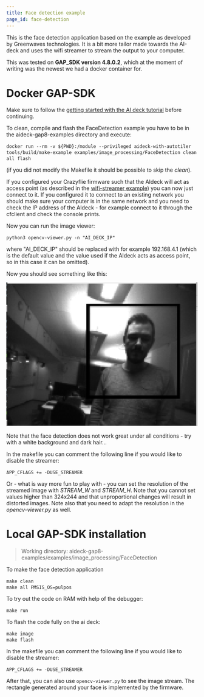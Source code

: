 ```yaml
---
title: Face detection example
page_id: face-detection
---
```


This is the face detection application based on the example as developed by Greenwaves technologies. It is a bit more tailor made towards the AI-deck and uses the wifi streamer to stream the output to your computer. 

This was tested on **GAP_SDK version 4.8.0.2**, which at the moment of writing was the newest we had a docker container for.

# Docker GAP-SDK 

Make sure to follow the [getting started with the AI deck tutorial](https://www.bitcraze.io/documentation/tutorials/getting-started-with-aideck/) before continuing.

To clean, compile and flash the FaceDetection example you have to be in the aideck-gap8-examples directory and execute: 

    docker run --rm -v ${PWD}:/module --privileged aideck-with-autotiler tools/build/make-example examples/image_processing/FaceDetection clean all flash

(if you did not modify the Makefile it should be possible to skip the _clean_).

If you configured your Crazyflie firmware such that the AIdeck will act as access point (as described in the [wifi-streamer example](/docs/test-functions/wifi-streamer.md)) you can now just connect to it. If you configured it to connect to an existing network you should make sure your computer is in the same network and you need to check the IP address of the AIdeck - for example connect to it through the cfclient and check the console prints. 

Now you can run the image viewer:

    python3 opencv-viewer.py -n "AI_DECK_IP"

where "AI_DECK_IP" should be replaced with for example 192.168.4.1 (which is the default value and the value used if the AIdeck acts as access point, so in this case it can be omitted).

Now you should see something like this:

![image streamer](/docs/images/face_detection.png)

Note that the face detection does not work great under all conditions - try with a white background and dark hair... 

In the makefile you can comment the following line if you would like to disable the streamer:

    APP_CFLAGS += -DUSE_STREAMER 

Or - what is way more fun to play with - you can set the resolution of the streamed image with _STREAM\_W_ and _STREAM\_H_. Note that you cannot set values higher than 324x244 and that unproportional changes will result in distorted images. Note also that you need to adapt the resolution in the _opencv-viewer.py_ as well.

# Local GAP-SDK installation

> Working directory: aideck-gap8-examples/examples/image_processing/FaceDetection

To make the face detection application

    make clean
    make all PMSIS_OS=pulpos

To try out the code on RAM with help of the debugger:

    make run

To flash the code fully on the ai deck:

    make image
    make flash
    

In the makefile you can comment the following line if you would like to disable the streamer:

    APP_CFLAGS += -DUSE_STREAMER 

After that, you can also use `opencv-viewer.py` to see the image stream. The rectangle generated around your face is implemented by the firmware.
